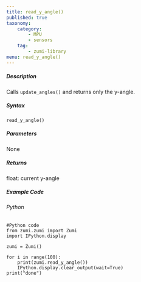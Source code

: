 ```yaml
---
title: read_y_angle()
published: true
taxonomy:
    category:
        - MPU
        - sensors
    tag:
        - zumi-library
menu: read_y_angle()
---
```


##### Description
Calls ```update_angles()``` and returns only the y-angle.

##### Syntax
```read_y_angle()```<br />

##### Parameters
None

##### Returns
float: current y-angle

##### Example Code
###### Python
```
#Python code
from zumi.zumi import Zumi
import IPython.display

zumi = Zumi()

for i in range(100):
    print(zumi.read_y_angle())
    IPython.display.clear_output(wait=True) 
print("done")

```